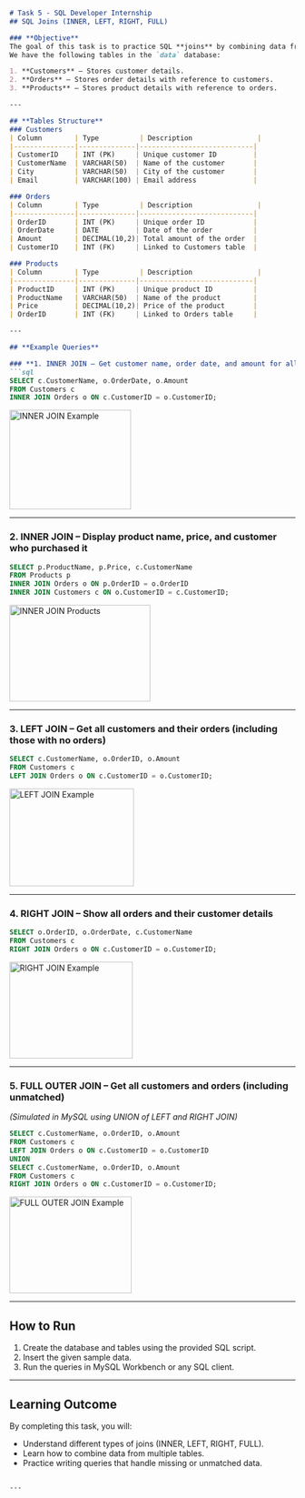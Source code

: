 

````markdown
# Task 5 - SQL Developer Internship  
## SQL Joins (INNER, LEFT, RIGHT, FULL)

### **Objective**  
The goal of this task is to practice SQL **joins** by combining data from multiple related tables.  
We have the following tables in the `data` database:  

1. **Customers** – Stores customer details.  
2. **Orders** – Stores order details with reference to customers.  
3. **Products** – Stores product details with reference to orders.  

---

## **Tables Structure**
### Customers
| Column        | Type          | Description                |
|---------------|--------------|----------------------------|
| CustomerID    | INT (PK)     | Unique customer ID         |
| CustomerName  | VARCHAR(50)  | Name of the customer       |
| City          | VARCHAR(50)  | City of the customer       |
| Email         | VARCHAR(100) | Email address              |

### Orders
| Column        | Type          | Description                |
|---------------|--------------|----------------------------|
| OrderID       | INT (PK)     | Unique order ID            |
| OrderDate     | DATE         | Date of the order          |
| Amount        | DECIMAL(10,2)| Total amount of the order  |
| CustomerID    | INT (FK)     | Linked to Customers table  |

### Products
| Column        | Type          | Description                |
|---------------|--------------|----------------------------|
| ProductID     | INT (PK)     | Unique product ID          |
| ProductName   | VARCHAR(50)  | Name of the product        |
| Price         | DECIMAL(10,2)| Price of the product       |
| OrderID       | INT (FK)     | Linked to Orders table     |

---

## **Example Queries**

### **1. INNER JOIN – Get customer name, order date, and amount for all orders**
```sql
SELECT c.CustomerName, o.OrderDate, o.Amount
FROM Customers c
INNER JOIN Orders o ON c.CustomerID = o.CustomerID;
````

<img width="214" height="175" alt="INNER JOIN Example" src="https://github.com/user-attachments/assets/97d781d1-44bc-493c-abf5-614af3f05c6c" />

---

### **2. INNER JOIN – Display product name, price, and customer who purchased it**

```sql
SELECT p.ProductName, p.Price, c.CustomerName
FROM Products p
INNER JOIN Orders o ON p.OrderID = o.OrderID
INNER JOIN Customers c ON o.CustomerID = c.CustomerID;
```

<img width="248" height="170" alt="INNER JOIN Products" src="https://github.com/user-attachments/assets/5b2c6299-7219-4b4d-a7fd-d3faae5e99d3" />

---

### **3. LEFT JOIN – Get all customers and their orders (including those with no orders)**

```sql
SELECT c.CustomerName, o.OrderID, o.Amount
FROM Customers c
LEFT JOIN Orders o ON c.CustomerID = o.CustomerID;
```

<img width="219" height="172" alt="LEFT JOIN Example" src="https://github.com/user-attachments/assets/f901845a-de05-4f5c-b0c8-15c4f23320fb" />

---

### **4. RIGHT JOIN – Show all orders and their customer details**

```sql
SELECT o.OrderID, o.OrderDate, c.CustomerName
FROM Customers c
RIGHT JOIN Orders o ON c.CustomerID = o.CustomerID;
```

<img width="217" height="170" alt="RIGHT JOIN Example" src="https://github.com/user-attachments/assets/e30c9356-db2c-4e0d-916c-baaebfe51e07" />

---

### **5. FULL OUTER JOIN – Get all customers and orders (including unmatched)**

*(Simulated in MySQL using UNION of LEFT and RIGHT JOIN)*

```sql
SELECT c.CustomerName, o.OrderID, o.Amount
FROM Customers c
LEFT JOIN Orders o ON c.CustomerID = o.CustomerID
UNION
SELECT c.CustomerName, o.OrderID, o.Amount
FROM Customers c
RIGHT JOIN Orders o ON c.CustomerID = o.CustomerID;
```

<img width="215" height="170" alt="FULL OUTER JOIN Example" src="https://github.com/user-attachments/assets/394a634f-a8a3-454e-9e0b-d27e0521b022" />

---

## **How to Run**

1. Create the database and tables using the provided SQL script.
2. Insert the given sample data.
3. Run the queries in MySQL Workbench or any SQL client.

---

## **Learning Outcome**

By completing this task, you will:

* Understand different types of joins (INNER, LEFT, RIGHT, FULL).
* Learn how to combine data from multiple tables.
* Practice writing queries that handle missing or unmatched data.

```

---


```
